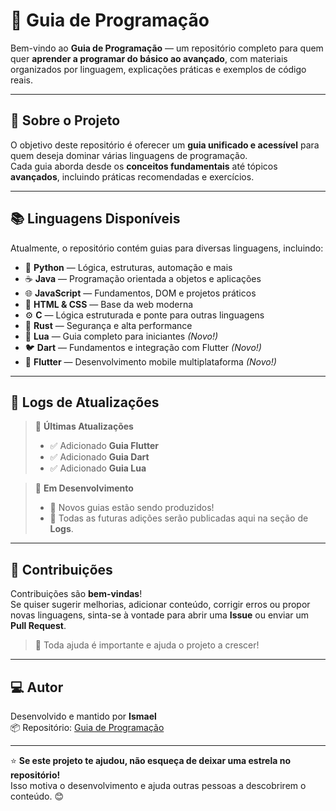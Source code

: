 # 🧠 Guia de Programação

Bem-vindo ao **Guia de Programação** — um repositório completo para quem quer **aprender a programar do básico ao avançado**, com materiais organizados por linguagem, explicações práticas e exemplos de código reais.

---

## 🚀 Sobre o Projeto

O objetivo deste repositório é oferecer um **guia unificado e acessível** para quem deseja dominar várias linguagens de programação.  
Cada guia aborda desde os **conceitos fundamentais** até tópicos **avançados**, incluindo práticas recomendadas e exercícios.

---

## 📚 Linguagens Disponíveis

Atualmente, o repositório contém guias para diversas linguagens, incluindo:

- 🐍 **Python** — Lógica, estruturas, automação e mais  
- ☕ **Java** — Programação orientada a objetos e aplicações  
- 🌐 **JavaScript** — Fundamentos, DOM e projetos práticos  
- 🧱 **HTML & CSS** — Base da web moderna  
- ⚙️ **C** — Lógica estruturada e ponte para outras linguagens  
- 🦀 **Rust** — Segurança e alta performance  
- 💙 **Lua** — Guia completo para iniciantes *(Novo!)*  
- 🐦 **Dart** — Fundamentos e integração com Flutter *(Novo!)*  
- 📱 **Flutter** — Desenvolvimento mobile multiplataforma *(Novo!)*

---

## 🧾 Logs de Atualizações

> 🔔 **Últimas Atualizações**
> - ✅ Adicionado **Guia Flutter**
> - ✅ Adicionado **Guia Dart**
> - ✅ Adicionado **Guia Lua**

> 🚧 **Em Desenvolvimento**
> - 🧠 Novos guias estão sendo produzidos!
> - 📝 Todas as futuras adições serão publicadas aqui na seção de **Logs**.

---

## 🤝 Contribuições

Contribuições são **bem-vindas**!  
Se quiser sugerir melhorias, adicionar conteúdo, corrigir erros ou propor novas linguagens, sinta-se à vontade para abrir uma **Issue** ou enviar um **Pull Request**.

> 💬 Toda ajuda é importante e ajuda o projeto a crescer!

---

## 💻 Autor

Desenvolvido e mantido por **Ismael**  
📦 Repositório: [Guia de Programação](https://guiaprogramacao.free.nf/)

---

⭐ **Se este projeto te ajudou, não esqueça de deixar uma estrela no repositório!**  
Isso motiva o desenvolvimento e ajuda outras pessoas a descobrirem o conteúdo. 😊
